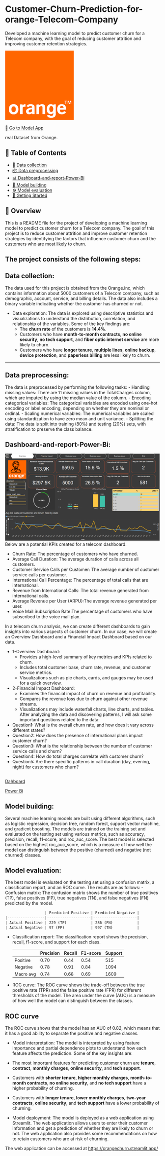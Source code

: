 # Customer-Churn-Prediction-for-orange-Telecom-Company
Developed a machine learning model to predict customer churn for a Telecom company, with the goal of reducing customer attrition and improving customer retention strategies. 

![](orange.png)

[🚀 Go to Model App](https://orangechurn.streamlit.app/)

real Dataset from Orange.

## 📖 Table of Contents

- [📍  Data collection](#data-collection)
- [📦 Data preprocessing](#data-preprocessing)
- [📊 Dashboard-and-report-Power-Bi](#dashboard-and-report-power-bi)
- [📂 Model building](#model-building)
- [⚙️ Model evaluation](#model-evaluation)
- [🚀 Getting Started](#-getting-started)

## 📍 Overview

This is a README file for the project of developing a machine learning model to predict customer churn for a Telecom company. The goal of this project is to reduce customer attrition and improve customer retention strategies by identifying the factors that influence customer churn and the customers who are most likely to churn.

The project consists of the following steps:
---
##  Data collection:
The data used for this project is obtained from the Orange.inc, which contains information about 5000 customers of a Telecom company, such as demographic, account, service, and billing details. The data also includes a binary variable indicating whether the customer has churned or not.
- Data exploration: The data is explored using descriptive statistics and visualizations to understand the distribution, correlation, and relationship of the variables. Some of the key findings are:
    - The **churn rate** of the customers is **14.4%**.
    - Customers who have **month-to-month contracts**, **no online security**, **no tech support**, and **fiber optic internet service** are more likely to churn.
    - Customers who have **longer tenure**, **multiple lines**, **online backup**, **device protection**, and **paperless billing** are less likely to churn.
---
## Data preprocessing:
The data is preprocessed by performing the following tasks:
    - Handling missing values: There are 11 missing values in the TotalCharges column, which are imputed by using the median value of the column.
    - Encoding categorical variables: The categorical variables are encoded using one-hot encoding or label encoding, depending on whether they are nominal or ordinal.
    - Scaling numerical variables: The numerical variables are scaled using standardization to have zero mean and unit variance.
    - Splitting the data: The data is split into training (80%) and testing (20%) sets, with stratification to preserve the class balance.
## Dashboard-and-report-Power-Bi:

![](Dashboard/churn.png)
Below are a potential KPIs created for a telecom dashboard:
- Churn Rate:  The percentage of customers who have churned.
- Average Call Duration: The average duration of calls across all customers.
- Customer Service Calls per Customer: The average number of customer service calls per customer.
- International Call Percentage: The percentage of total calls that are international.
- Revenue from International Calls: The total revenue generated from international calls.
- Average Revenue per User (ARPU):The average revenue generated per user.
- Voice Mail Subscription Rate:The percentage of customers who have subscribed to the voice mail plan.

In a telecom churn analysis, we can create different dashboards to gain insights into various aspects of customer churn. In our case, we will create an Overview Dashboard and a Financial Impact Dashboard based on our data.
- 1-Overview Dashboard:
    - Provides a high-level summary of key metrics and KPIs related to churn.
    - Includes total customer base, churn rate, revenue, and customer service metrics.
    - Visualizations such as pie charts, cards, and gauges may be used for a quick overview.
- 2-Financial Impact Dashboard:
    - Examines the financial impact of churn on revenue and profitability.
    - Compares the revenue loss due to churn against other revenue streams.
    - Visualizations may include waterfall charts, line charts, and tables.
After analyzing the data and discovering patterns, I will ask some important questions related to the data:
- Question1: What is the overall churn rate, and how does it vary across different states?
- Question2: How does the presence of international plans impact customer churn?
- Question3: What is the relationship between the number of customer service calls and churn?
- Question4: How do total charges correlate with customer churn?
- Question5: Are there specific patterns in call duration (day, evening, night) for customers who churn?
## 
[Dahboard](Dashboard/churn.pdf)

[Power Bi](Dashboard/churn.pbix)
## Model building:
Several machine learning models are built using different algorithms, such as logistic regression, decision tree, random forest, support vector machine, and gradient boosting. The models are trained on the training set and evaluated on the testing set using various metrics, such as accuracy, precision, recall, f1-score, and roc_auc_score. The best model is selected based on the highest roc_auc_score, which is a measure of how well the model can distinguish between the positive (churned) and negative (not churned) classes.
## Model evaluation: 
The best model is evaluated on the testing set using a confusion matrix, a classification report, and an ROC curve. The results are as follows:
    - Confusion matrix: The confusion matrix shows the number of true positives (TP), false positives (FP), true negatives (TN), and false negatives (FN) predicted by the model.

                      | Predicted Positive | Predicted Negative |
    |-----------------|--------------------|--------------------|
    | Actual Positive | 229 (TP)           | 286 (FN)           |
    | Actual Negative | 97 (FP)            | 997 (TN)           |

- Classification report: The classification report shows the precision, recall, f1-score, and support for each class.

    |       | Precision | Recall | F1-score | Support |
    |-------|-----------|--------|----------|---------|
    | Positive | 0.70      | 0.44   | 0.54     | 515   |
    | Negative | 0.78      | 0.91   | 0.84     | 1094  |
    | Macro avg | 0.74     | 0.68    | 0.69    | 1609  |
    
- ROC curve: The ROC curve shows the trade-off between the true positive rate (TPR) and the false positive rate (FPR) for different thresholds of the model. The area under the curve (AUC) is a measure of how well the model can distinguish between the classes.

## ROC curve

The ROC curve shows that the model has an AUC of 0.82, which means that it has a good ability to separate the positive and negative classes.

- Model interpretation: The model is interpreted by using feature importance and partial dependence plots to understand how each feature affects the prediction. Some of the key insights are:
- The most important features for predicting customer churn are **tenure**, **contract**, **monthly charges**, **online security**, and **tech support**.
- Customers with **shorter tenure**, **higher monthly charges**, **month-to-month contracts**, **no online security**, and **no tech support** have a higher probability of churning.
- Customers with **longer tenure**, **lower monthly charges**, **two-year contracts**, **online security**, and **tech support** have a lower probability of churning.

- Model deployment: The model is deployed as a web application using Streamlit. The web application allows users to enter their customer information and get a prediction of whether they are likely to 
  churn or not. The web application also provides some recommendations on how to retain customers who are at risk of churning.

The web application can be accessed at  https://orangechurn.streamlit.app/


